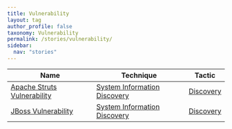 ```yaml
---
title: Vulnerability
layout: tag
author_profile: false
taxonomy: Vulnerability
permalink: /stories/vulnerability/
sidebar:
  nav: "stories"
---
```


| Name        | Technique   | Tactic       |
| ----------- | ----------- |--------------|
| [Apache Struts Vulnerability](/stories/apache_struts_vulnerability/) | [System Information Discovery](/tags/#system-information-discovery) | [Discovery](/tags/#discovery) |
| [JBoss Vulnerability](/stories/jboss_vulnerability/) | [System Information Discovery](/tags/#system-information-discovery) | [Discovery](/tags/#discovery) |